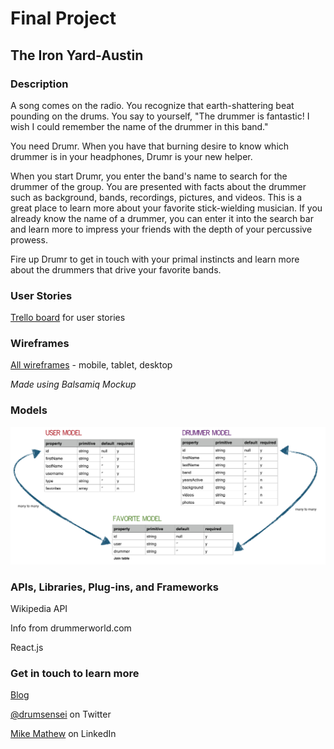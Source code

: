 # Final Project
## The Iron Yard-Austin

### Description

A song comes on the radio. You recognize that earth-shattering beat pounding on the drums. You say to yourself, "The drummer is fantastic! I wish I could remember the name of the drummer in this band."

You need Drumr. When you have that burning desire to know which drummer is in your headphones, Drumr is your new helper.

When you start Drumr, you enter the band's name to search for the drummer of the group. You are presented with facts about the drummer such as background, bands, recordings, pictures, and videos. This is a great place to learn more about your favorite stick-wielding musician. If you already know the name of a drummer, you can enter it into the search bar and learn more to impress your friends with the depth of your percussive prowess.

Fire up Drumr to get in touch with your primal instincts and learn more about the drummers that drive your favorite bands.

### User Stories

[Trello board](https://trello.com/b/55gmtuWb/drumr-app) for user stories

### Wireframes

[All wireframes](images/drumr-wireframes.pdf) - mobile, tablet, desktop

_Made using Balsamiq Mockup_

### Models

<img src="images/eardrum-data-models.png">

### APIs, Libraries, Plug-ins, and Frameworks

Wikipedia API

Info from drummerworld.com

React.js

### Get in touch to learn more

[Blog](http://www.drumsensei.com)

[@drumsensei](https://twitter.com/drumsensei) on Twitter

[Mike Mathew](https://www.linkedin.com/in/m2mathew) on LinkedIn
